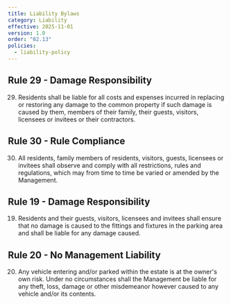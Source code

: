 ```yaml
---
title: Liability Bylaws
category: Liability
effective: 2025-11-01
version: 1.0
order: "02.13"
policies:
  - liability-policy
---
```


## Rule 29 - Damage Responsibility

29) Residents shall be liable for all costs and expenses incurred in replacing or restoring any damage to the common property if such damage is caused by them, members of their family, their guests, visitors, licensees or invitees or their contractors.

## Rule 30 - Rule Compliance

30) All residents, family members of residents, visitors, guests, licensees or invitees shall observe and comply with all restrictions, rules and regulations, which may from time to time be varied or amended by the Management.

## Rule 19 - Damage Responsibility

19) Residents and their guests, visitors, licensees and invitees shall ensure that no damage is caused to the fittings and fixtures in the parking area and shall be liable for any damage caused.

## Rule 20 - No Management Liability

20) Any vehicle entering and/or parked within the estate is at the owner's own risk. Under no circumstances shall the Management be liable for any theft, loss, damage or other misdemeanor however caused to any vehicle and/or its contents.
